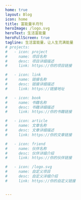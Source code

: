 ```yaml
---
home: true
layout: Blog
icon: home
title: 富能量半月刊
heroImage: /logo.svg
heroText: 生活富能量
heroFullScreen: true
tagline: 生活富能量，让人生充满能量
# projects:
#   - icon: project
#     name: 项目名称
#     desc: 项目详细描述
#     link: https://你的项目链接

#   - icon: link
#     name: 链接名称
#     desc: 链接详细描述
#     link: https://链接地址

#   - icon: book
#     name: 书籍名称
#     desc: 书籍详细描述
#     link: https://你的书籍链接

#   - icon: article
#     name: 文章名称
#     desc: 文章详细描述
#     link: https://你的文章链接

#   - icon: friend
#     name: 伙伴名称
#     desc: 伙伴详细介绍
#     link: https://你的伙伴链接

#   - icon: /logo.svg
#     name: 自定义项目
#     desc: 自定义详细介绍
#     link: https://你的自定义链接


---
```


<style>
.friends-content {
}

.friends-item {
  width: 150px;
  height:40px;
  flex:1;
  text-align: center;
  display: inline-block;
  margin: 5px;
}

.friends-item-img {
  object-fit: contain;
  max-width:150px !important;
  height: 100%;
}
</style>


<!-- ###  一起努力的小伙伴们 -->
<!-- 
<div class="friends-content"> 

<div class="friends-item">
    <a href="https://www.hutool.cn" target="_blank">
        <img :src="$withBase('https://plus.hutool.cn/images/hutool.svg')" class="no-zoom friends-item-img" alt="hutool">
    </a>
 
</div>


<div class="friends-item">
    <a href="https://shop108037867.taobao.com/" target="_blank">
        <img :src="$withBase('/logo.svg')" class="no-zoom friends-item-img" alt="hutool">猿来衣舍
    </a>
</div>


<div class="friends-item">
    <a href="https://jpom.top/" target="_blank">
        <img :src="$withBase('https://jpom.top/images/jpom_logo.png')" class="no-zoom friends-item-img" alt="hutool">
    </a>
</div>


<div class="friends-item">
    <a href="https://vampireachao.gitee.io/" target="_blank">
        <img :src="$withBase('https://waibi.oss-cn-chengdu.aliyuncs.com/2020-06-01/head.jpg')" class="no-zoom friends-item-img" alt="hutool">
    </a>
</div>


</div> -->


